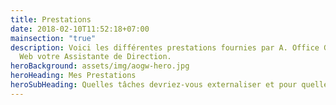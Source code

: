 ```yaml
---
title: Prestations
date: 2018-02-10T11:52:18+07:00
mainsection: "true"
description: Voici les différentes prestations fournies par A. Office Gestion
  Web votre Assistante de Direction.
heroBackground: assets/img/aogw-hero.jpg
heroHeading: Mes Prestations
heroSubHeading: Quelles tâches devriez-vous externaliser et pour quelles raisons ?
---
```

